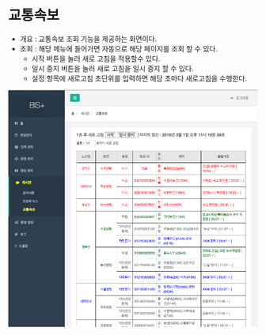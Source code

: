# 교통속보

- 개요 : 교통속보 조회 기능을 제공하는 화면이다.
- 조회 : 해당 메뉴에 들어가면 자동으로 해당 페이지를 조회 할 수 있다.
	- 시작 버튼을 눌러 새로 고침을 적용할수 있다.
	- 일시 중지 버튼을 눌러 새로 고침을 일시 중지 할 수 있다.
	- 설정 항목에 새로고침 초단위를 입력하면 해당 초마다 새로고침을 수행한다.

![](image_20160301_231032_capture.png)
